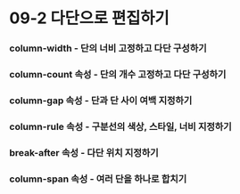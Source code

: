 # 09-2 다단으로 편집하기

### column-width - 단의 너비 고정하고 다단 구성하기

### column-count 속성 - 단의 개수 고정하고 다단 구성하기

### column-gap 속성 - 단과 단 사이 여백 지정하기

### column-rule 속성 - 구분선의 색상, 스타일, 너비 지정하기

### break-after 속성 - 다단 위치 지정하기

### column-span 속성 - 여러 단을 하나로 합치기





